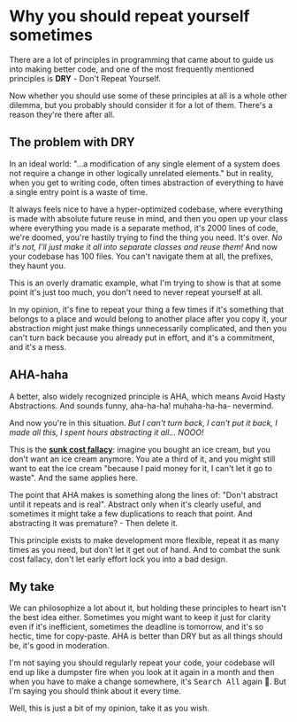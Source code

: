 # Why you should repeat yourself sometimes

There are a lot of principles in programming that came about to guide us into making better code, and one of the most frequently mentioned principles is **DRY** - Don't Repeat Yourself.

Now whether you should use some of these principles at all is a whole other dilemma, but you probably should consider it for a lot of them. There's a reason they're there after all.

## The problem with DRY

In an ideal world: "...a modification of any single element of a system does not require a change in other logically unrelated elements." but in reality, when you get to writing code, often times abstraction of everything to have a single entry point is a waste of time.

It always feels nice to have a hyper-optimized codebase, where everything is made with absolute future reuse in mind, and then you open up your class where everything you made is a separate method, it's 2000 lines of code, we're doomed, you're hastily trying to find the thing you need. It's over. *No it's not, I'll just make it all into separate classes and reuse them!* And now your codebase has 100 files. You can't navigate them at all, the prefixes, they haunt you.

This is an overly dramatic example, what I'm trying to show is that at some point it's just too much, you don't need to never repeat yourself at all.

In my opinion, it's fine to repeat your thing a few times if it's something that belongs to a place and would belong to another place after you copy it, your abstraction might just make things unnecessarily complicated, and then you can't turn back because you already put in effort, and it's a commitment, and it's a mess.

## AHA-haha
A better, also widely recognized principle is AHA, which means Avoid Hasty Abstractions. And sounds funny, aha-ha-ha! muhaha-ha-ha- nevermind.

And now you're in this situation. *But I can't turn back, I can't put it back, I made all this, I spent hours abstracting it all... NOOO!*

This is the **[sunk cost fallacy](https://en.wikipedia.org/wiki/Sunk_cost)**: imagine you bought an ice cream, but you don't want an ice cream anymore. You ate a third of it, and you might still want to eat the ice cream "because I paid money for it, I can't let it go to waste". And the same applies here.


The point that AHA makes is something along the lines of: "Don't abstract until it repeats and is real". Abstract only when it's clearly useful, and sometimes it might take a few duplications to reach that point. And abstracting it was premature? - Then delete it.

This principle exists to make development more flexible, repeat it as many times as you need, but don't let it get out of hand. And to combat the sunk cost fallacy, don't let early effort lock you into a bad design.

## My take

We can philosophize a lot about it, but holding these principles to heart isn't the best idea either. Sometimes you might want to keep it just for clarity even if it's inefficient, sometimes the deadline is tomorrow, and it's so hectic, time for copy-paste. AHA is better than DRY but as all things should be, it's good in moderation.

I'm not saying you should regularly repeat your code, your codebase will end up like a dumpster fire when you look at it again in a month and then when you have to make a change somewhere, it's <kbd><span class="kbd-span">Search All<span></kbd> again 🫠. But I'm saying you should think about it every time.

Well, this is just a bit of my opinion, take it as you wish.